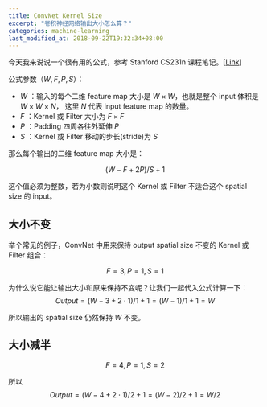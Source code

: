 ```yaml
---
title: ConvNet Kernel Size
excerpt: "卷积神经网络输出大小怎么算？"
categories: machine-learning
last_modified_at: 2018-09-22T19:32:34+08:00
---
```


今天我来说说一个很有用的公式，参考 Stanford CS231n 课程笔记。[[Link](http://cs231n.github.io/convolutional-networks/#conv)]

公式参数（$W,F,P,S$）：
* $W$ ：输入的每个二维 feature map 大小是 $W\times W$，也就是整个 input 体积是 $W\times W\times N$， 这里 $N$ 代表 input feature map 的数量。
* $F$ ：Kernel 或 Filter 大小为 $F\times F$
* $P$ ：Padding 四周各往外延伸 $P$
* $S$ ：Kernel 或 Filter 移动的步长(stride)为 $S$

那么每个输出的二维 feature map 大小是：

$$(W - F + 2P)/S + 1$$

这个值必须为整数，若为小数则说明这个 Kernel 或 Filter 不适合这个 spatial size 的 input。

## 大小不变

举个常见的例子，ConvNet 中用来保持 output spatial size 不变的 Kernel 或 Filter 组合：

$$F=3, P=1, S=1$$

为什么说它能让输出大小和原来保持不变呢？让我们一起代入公式计算一下：  
$$Output =(W - 3 + 2\cdot 1)/1 + 1 = (W - 1)/1 + 1 = W$$

所以输出的 spatial size 仍然保持 $W$ 不变。

## 大小减半

$$F=4, P=1, S=2$$

所以 $$Output =(W - 4 + 2\cdot 1)/2 + 1 = (W - 2)/2 + 1 = W/2$$